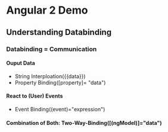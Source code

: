 # Angular 2 Demo

<h2> Understanding Databinding</h2>
    <h3>Databinding = Communication</h3>
<h4>Ouput Data</h4>
<ul>
  <li>String Interploation({{data}})</li>
  <li>Property Binding([property]= "data")</li>
</ul>
<h4>React to (User) Events</h4>
<ul>
    <li>Event Binding((event)="expression")</li>
</ul>
<h4>Combination of Both: Two-Way-Binding([(ngModel)]="data")</h4>
